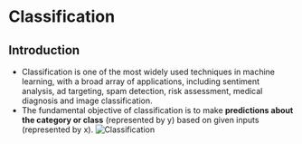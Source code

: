
# Classification
## Introduction
- Classification is one of the most widely used techniques in machine learning, with a broad array of applications, including sentiment analysis, ad targeting, spam detection, risk assessment, medical diagnosis and image classification.
- The fundamental objective of classification is to make **predictions about the category or class**  (represented by y) based on given inputs (represented by x).
![Classification](https://www.google.com/imgres?imgurl=https%3A%2F%2Fwww.simplilearn.com%2Fice9%2Ffree_resources_article_thumb%2Fclassification.JPG&tbnid=sXI8VaZVVf1_jM&vet=12ahUKEwiO7PnjlJWAAxW3_TgGHfiFBCoQMygCegUIARCRAQ..i&imgrefurl=https%3A%2F%2Fwww.simplilearn.com%2Ftutorials%2Fmachine-learning-tutorial%2Fclassification-in-machine-learning&docid=r3MurwVgMHm1xM&w=593&h=227&q=classifying%20two%20things%20in%20ml&ved=2ahUKEwiO7PnjlJWAAxW3_TgGHfiFBCoQMygCegUIARCRAQ)






